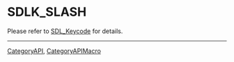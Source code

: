 # SDLK_SLASH

Please refer to [SDL_Keycode](SDL_Keycode) for details.

----
[CategoryAPI](CategoryAPI), [CategoryAPIMacro](CategoryAPIMacro)

